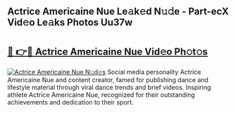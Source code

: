 ## Actrice Americaine Nue Le𝚊k𝚎d N𝚞𝚍e - Part-ecX Vid𝚎o Le𝚊ks Photos Uu37w

# <h2><a href="http://fb6r1i.evod.top/?m=Actrice+Americaine+Nue">🔗 👉🔴 Actrice Americaine Nue Vid𝚎o Ph𝚘t𝚘s</a></h2>

[![Actrice Americaine Nue N𝚞d𝚎s](https://i.imgur.com/8V9OHl7.gif)](http://fb6r1i.evod.top/?m=Actrice+Americaine+Nue)
Social media personality Actrice Americaine Nue and content creator, famed for publishing dance and lifestyle material through viral dance trends and brief videos. Inspiring athlete Actrice Americaine Nue, recognized for their outstanding achievements and dedication to their sport. 
